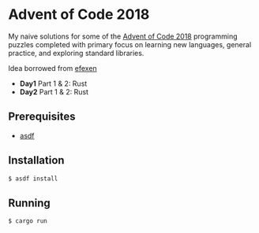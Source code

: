 # Advent of Code 2018

My naive solutions for some of the [Advent of Code 2018](https://adventofcode.com/2018)
programming puzzles completed with primary focus on learning new languages, general
practice, and exploring standard libraries.

Idea borrowed from [efexen](https://github.com/efexen/aoc_2018)

- **Day1** Part 1 & 2: Rust
- **Day2** Part 1 & 2: Rust


## Prerequisites

- [asdf](https://github.com/asdf-vm/asdf)

## Installation

```sh
$ asdf install
```

## Running

```sh
$ cargo run
```

